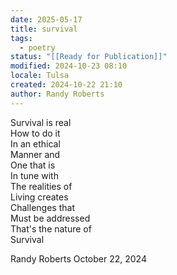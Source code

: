 ```yaml
---
date: 2025-05-17
title: survival
tags:
  - poetry
status: "[[Ready for Publication]]"
modified: 2024-10-23 08:10
locale: Tulsa
created: 2024-10-22 21:10
author: Randy Roberts
---
```

Survival is real  
How to do it  
In an ethical  
Manner and  
One that is   
In tune with   
The realities of   
Living creates  
Challenges that  
Must be addressed  
That's the nature of   
Survival  
  
Randy Roberts October 22, 2024  
  